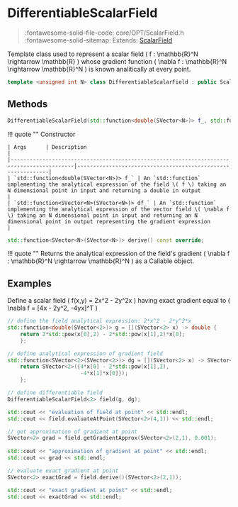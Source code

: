 # DifferentiableScalarField

> :fontawesome-solid-file-code: core/OPT/ScalarField.h &nbsp;&nbsp;&nbsp;&nbsp;&nbsp;&nbsp; :fontawesome-solid-sitemap: Extends: [ScalarField](ScalarField.md)

Template class used to represent a scalar field \( f : \mathbb{R}^N \rightarrow \mathbb{R} \) whose gradient function \( \nabla f : \mathbb{R}^N \rightarrow \mathbb{R}^N \) is known analitically at every point.

``` c++
template <unsigned int N> class DifferentiableScalarField : public ScalarField<N> { ... };
```

## Methods

``` c++
DifferentiableScalarField(std::function<double(SVector<N>)> f_, std::function<SVector<N>(SVector<N>)> df_)
```

!!! quote ""
	Constructor

    | Args      | Description                                                 |
    |------------------------------------------------------------------------------------------|-------------------------------------------------------------|
    | `std::function<double(SVector<N>)> f_` | An `std::function` implementing the analytical expression of the field \( f \) taking an N dimensional point in input and returning a double in output                                                 |
	| `std::function<SVector<N>(SVector<N>)> df_` | An `std::function` implementing the analytical expression of the vector field \( \nabla f \) taking an N dimensional point in input and returning an N dimensional point in output representing the gradient expression                                                 |

``` c++
std::function<SVector<N>(SVector<N>)> derive() const override;
```

!!! quote ""
	Returns the analytical expression of the field's gradient \( \nabla f : \mathbb{R}^N \rightarrow \mathbb{R}^N \) as a Callable object.

## Examples

Define a scalar field \( f(x,y) = 2x^2 - 2y^2x \) having exact gradient equal to \( \nabla f = [4x - 2y^2, -4yx]^T \)

``` c++ linenums="1"
// define the field analytical expression: 2*x^2 - 2*y^2*x
std::function<double(SVector<2>)> g = [](SVector<2> x) -> double { 
	return 2*std::pow(x[0],2) - 2*std::pow(x[1],2)*x[0]; 
	};

// define analytical expression of gradient field
std::function<SVector<2>(SVector<2>)> dg = [](SVector<2> x) -> SVector<2> { 
	return SVector<2>({4*x[0] - 2*std::pow(x[1],2), 
                       -4*x[1]*x[0]}); 
	};

// define differentiable field
DifferentiableScalarField<2> field(g, dg);

std::cout << "evaluation of field at point" << std::endl;
std::cout << field.evaluateAtPoint(SVector<2>(4,1)) << std::endl;

// get approximation of gradient at point
SVector<2> grad = field.getGradientApprox(SVector<2>(2,1), 0.001);
    
std::cout << "approximation of gradient at point" << std::endl;
std::cout << grad << std::endl;

// evaluate exact gradient at point
SVector<2> exactGrad = field.derive()(SVector<2>(2,1));

std::cout << "exact gradient at point" << std::endl;
std::cout << exactGrad << std::endl;
```

